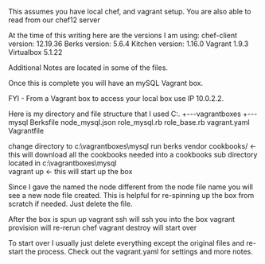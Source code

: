 This assumes you have local chef, and vagrant setup.
You are also able to read from our chef12 server

At the time of this writing here are the versions I am using:
chef-client version: 12.19.36
Berks version: 5.6.4
Kitchen version: 1.16.0
Vagrant 1.9.3
Virtualbox 5.1.22

Additional Notes are located in some of the files.

Once this is complete you will have an mySQL Vagrant box.  

FYI - From a Vagrant box to access your local box use IP 10.0.2.2.

Here is my directory and file structure that I used
C:.
+---vagrantboxes
          +---mysql
				Berksfile
                node_mysql.json
                role_mysql.rb
                role_base.rb
                vagrant.yaml
                Vagrantfile

change directory to c:\vagrantboxes\mysql
run berks vendor cookbooks/ <- this will download all the cookbooks needed into a cookbooks sub directory located in c:\vagrantboxes\mysql\
vagrant up <- this will start up the box

Since I gave the named the node different from the node file name you will see a new node file created.  This is helpful for re-spinning up the box from scratch if needed.  Just delete the file.

After the box is spun up
vagrant ssh will ssh you into the box
vagrant provision will re-rerun chef
vagrant destroy will start over

To start over I usually just delete everything except the original files and re-start the process. 
Check out the vagrant.yaml for settings and more notes.
